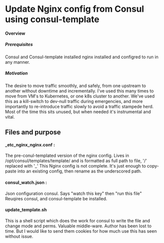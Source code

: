 # Update Nginx config from Consul using consul-template

#### Overview

##### Prerequisites
Consul and Consul-template installed
nginx installed and configred to run in any manner.

##### Motivation
The desire to move traffic smoothly, and safely, from  one upstream to another without downtime and incrementally.
I've used this many times to move from VM's to Kubernetes, or one k8s cluster to another.
We've used this as a kill-switch to dev-null traffic during emergencies, and more importantly to re-introduce traffic slowly to avoid a traffic stampede herd.
Most of the time this sits unused, but when needed it's instrumental and vital.

## Files and purpose

#### _etc_nginx_nginx.conf :
  The pre-conul-templated version of the nginx config.
  Lives in /opt/consul/templates/template/ and is formatted as full path to file, '/' replaced with '_'
  This Nginx config is not complete. It's just enough to copy-paste into an existing config, then rename as the underscored path.
  

#### consul_watch.json :
  Json configuration consul.
  Says "watch this key" then "run this file"
  Reuqires consul, and consul-template be installed.

#### update_template.sh
  This is a shell script which does the work for consul to write the file and change mode and perms.
  Valuable middle-ware. Author has been lost to time. But I would like to send them cookies for how much use this has seen without issue.
  
  
